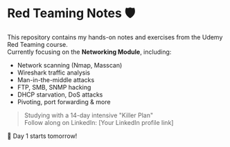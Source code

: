 # Red Teaming Notes 🛡️

This repository contains my hands-on notes and exercises from the Udemy Red Teaming course.  
Currently focusing on the **Networking Module**, including:

- Network scanning (Nmap, Masscan)
- Wireshark traffic analysis
- Man-in-the-middle attacks
- FTP, SMB, SNMP hacking
- DHCP starvation, DoS attacks
- Pivoting, port forwarding & more

> Studying with a 14-day intensive "Killer Plan"  
> Follow along on LinkedIn: [Your LinkedIn profile link]

📅 Day 1 starts tomorrow!
